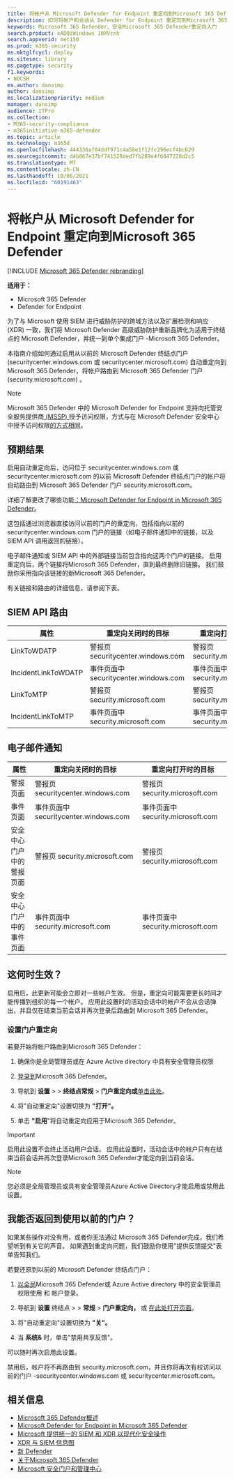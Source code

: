 ```yaml
---
title: 将帐户从 Microsoft Defender for Endpoint 重定向到Microsoft 365 Defender
description: 如何将帐户和会话从 Defender for Endpoint 重定向到Microsoft 365 Defender。
keywords: Microsoft 365 Defender、安全Microsoft 365 Defender重定向入门
search.product: eADQiWindows 10XVcnh
search.appverid: met150
ms.prod: m365-security
ms.mktglfcycl: deploy
ms.sitesec: library
ms.pagetype: security
f1.keywords:
- NOCSH
ms.author: dansimp
author: dansimp
ms.localizationpriority: medium
manager: dansimp
audience: ITPro
ms.collection:
- M365-security-compliance
- m365initiative-m365-defender
ms.topic: article
ms.technology: m365d
ms.openlocfilehash: 444336af04ddf971c4a58e1f12fc296ecf4bc629
ms.sourcegitcommit: d4b867e37bf741528ded7fb289e4f6847228d2c5
ms.translationtype: MT
ms.contentlocale: zh-CN
ms.lasthandoff: 10/06/2021
ms.locfileid: "60191463"
---
```

# <a name="redirecting-accounts-from-microsoft-defender-for-endpoint-to-microsoft-365-defender"></a>将帐户从 Microsoft Defender for Endpoint 重定向到Microsoft 365 Defender

[!INCLUDE [Microsoft 365 Defender rebranding](../includes/microsoft-defender.md)]

**适用于：**
- Microsoft 365 Defender
- Defender for Endpoint

为了与 Microsoft 使用 SIEM 进行威胁防护的跨域方法以及扩展检测和响应 (XDR) 一致，我们将 Microsoft Defender 高级威胁防护重新品牌化为适用于终结点的 Microsoft Defender，并统一到单个集成门户 -Microsoft 365 Defender。

本指南介绍如何通过启用从以前的 Microsoft Defender 终结点门户 (securitycenter.windows.com 或 securitycenter.microsoft.com) 自动重定向到 Microsoft 365 Defender，将帐户路由到 Microsoft 365 Defender 门户 (security.microsoft.com) 。

> [!NOTE]
> Microsoft 365 Defender 中的 Microsoft Defender for Endpoint 支持向托管安全服务提供商[ (MSSP) ](/windows/security/threat-protection/microsoft-defender-atp/grant-mssp-access)授予访问权限，方式与在 Microsoft Defender 安全中心 中授予访问权限[的方式相同](./mssp-access.md)。

## <a name="what-to-expect"></a>预期结果
启用自动重定向后，访问位于 securitycenter.windows.com 或 securitycenter.microsoft.com 的以前 Microsoft Defender 终结点门户的帐户将自动路由到 Microsoft 365 Defender 门户 security.microsoft.com。
 
详细了解更改了哪些功能[：Microsoft Defender for Endpoint in Microsoft 365 Defender](microsoft-365-security-center-mde.md)。

这包括通过浏览器直接访问以前的门户的重定向，包括指向以前的 securitycenter.windows.com 门户的链接（如电子邮件通知中的链接，以及 SIEM API 调用返回的链接）。  

 电子邮件通知或 SIEM API 中的外部链接当前包含指向这两个门户的链接。 启用重定向后，两个链接将Microsoft 365 Defender，直到最终删除旧链接。 我们鼓励你采用指向该链接的新Microsoft 365 Defender。

有关链接和路由的详细信息，请参阅下表。
## <a name="siem-api-routing"></a>SIEM API 路由

|**属性**  |**重定向关闭时的目标**  |**重定向打开时的目标** | 
|---------|---------|---------|
| LinkToWDATP | 警报页 securitycenter.windows.com | 警报页 security.microsoft.com  |
| IncidentLinkToWDATP | 事件页面中 securitycenter.windows.com  | 事件页面中 security.microsoft.com  |
| LinkToMTP | 警报页 security.microsoft.com | 警报页 security.microsoft.com  |
| IncidentLinkToMTP | 事件页面中 security.microsoft.com  | 事件页面中 security.microsoft.com  

## <a name="email-alert-notifications"></a>电子邮件通知

|**属性**  |**重定向关闭时的目标**  |**重定向打开时的目标** |
|---------|---------|---------|
| 警报页面  | 警报页 securitycenter.windows.com  | 警报页 security.microsoft.com  |
| 事件页面  |事件页面中 securitycenter.windows.com  | 事件页面中 security.microsoft.com  
| 安全中心门户中的警报页面 | 警报页 security.microsoft.com | 警报页 security.microsoft.com | 
| 安全中心门户中的事件页面 | 事件页面中 security.microsoft.com  | 事件页面中 security.microsoft.com  |

## <a name="when-does-this-take-effect"></a>这何时生效？ 
启用后，此更新可能会立即对一些帐户生效。 但是，重定向可能需要更长时间才能传播到组织的每一个帐户。 应用此设置时的活动会话中的帐户不会从会话弹出，并且仅在结束当前会话并再次登录后路由到 Microsoft 365 Defender。  

### <a name="set-up-portal-redirection"></a>设置门户重定向
若要开始将帐户路由到Microsoft 365 Defender：
1. 确保你是全局管理员或在 Azure Active directory 中具有安全管理员权限 

2. [登录到](https://security.microsoft.com/)Microsoft 365 Defender。

3. 导航到 **设置**  >    >  **终结点常规**  >  **门户重定向或**[单击此处](https://security.microsoft.com/preferences2/portal_redirection)。  

4. 将"自动重定向"设置切换为 **"打开"。**

5. 单击 **"启用**"将自动重定向应用于Microsoft 365 Defender。

>[!IMPORTANT]
>启用此设置不会终止活动用户会话。 应用此设置时，活动会话中的帐户只有在结束当前会话并再次登录Microsoft 365 Defender才能定向到当前会话。

>[!NOTE]
>您必须是全局管理员或具有安全管理员Azure Active Directory才能启用或禁用此设置。  

## <a name="can-i-go-back-to-using-the-former-portal"></a>我能否返回到使用以前的门户？
如果某些操作对没有用，或者你无法通过 Microsoft 365 Defender完成，我们希望听到有关它的声音。 如果遇到重定向问题，我们鼓励你使用"提供反馈提交"表单告知我们。

若要还原到以前的 Microsoft Defender 终结点门户：

1. [以全局](https://security.microsoft.com/)Microsoft 365 Defender或 Azure Active directory 中的安全管理员权限使用 和 帐户登录。

2. 导航到 **设置** 终结点  >    >  **常规**  >  **门户重定向，** 或 [在此处打开页面](https://security.microsoft.com/preferences2/portal_redirection)。  

3. 将"自动重定向"设置切换为 **"关"。**

4. 当 **系统&** 时，单击"禁用共享反馈"。

可以随时再次启用此设置。 

禁用后，帐户将不再路由到 security.microsoft.com，并且你将再次有权访问以前的门户 -securitycenter.windows.com 或 securitycenter.microsoft.com。 

## <a name="related-information"></a>相关信息
- [Microsoft 365 Defender概述](overview-security-center.md)
- [Microsoft Defender for Endpoint in Microsoft 365 Defender](microsoft-365-security-center-mde.md)
- [Microsoft 提供统一的 SIEM 和 XDR 以现代化安全操作](https://www.microsoft.com/security/blog/?p=91813) 
- [XDR 与 SIEM 信息图](https://afrait.com/blog/xdr-versus-siem/) 
- [新 Defender](https://afrait.com/blog/the-new-defender/) 
- [关于Microsoft 365 Defender](https://www.microsoft.com/microsoft-365/security/microsoft-365-defender) 
- [Microsoft 安全门户和管理中心](portals.md)